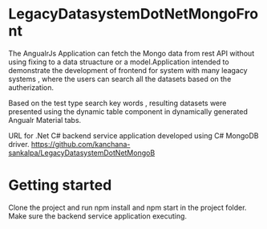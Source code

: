 # LegacyDatasystemDotNetMongoFront
 
The AngualrJs Application can fetch the Mongo data from rest API without using fixing to a data struacture or a model.Application intended to demonstrate the development of frontend for system with many leagacy systems , where the users can search all the  datasets based on the autherization.

Based on the test type search key words , resulting datasets were presented using the dynamic table component in dynamically generated Angualr Material tabs.

URL for .Net C# backend service application developed using C# MongoDB driver.
https://github.com/kanchana-sankalpa/LegacyDatasystemDotNetMongoB

# Getting started
Clone the project and run npm install and npm start in the project folder. Make sure the backend service application executing.
